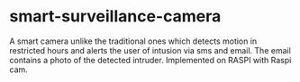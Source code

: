 # smart-surveillance-camera
A smart camera unlike the traditional ones which detects motion in restricted hours and alerts the user of intusion via sms and email.
The email contains a photo of the detected intruder.
Implemented on RASPI with Raspi cam.
